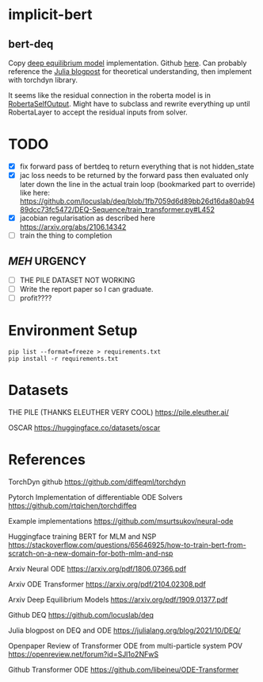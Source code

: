 # implicit-bert

## bert-deq

Copy [deep equilibrium model](https://arxiv.org/pdf/1909.01377.pdf) implementation. Github [here](https://github.com/locuslab/deq). Can probably reference the [Julia blogpost](https://julialang.org/blog/2021/10/DEQ/) for theoretical understanding, then implement with torchdyn library.

It seems like the residual connection in the roberta model is in [RobertaSelfOutput](https://github.com/huggingface/transformers/blob/v4.19.2/src/transformers/models/roberta/modeling_roberta.py#L286). Might have to subclass and rewrite everything up until RobertaLayer to accept the residual inputs from solver.

# TODO
- [x] fix forward pass of bertdeq to return everything that is not hidden_state
- [x] jac loss needs to be returned by the forward pass then evaluated only later down the line in the actual
train loop (bookmarked part to override) like here: https://github.com/locuslab/deq/blob/1fb7059d6d89bb26d16da80ab9489dcc73fc5472/DEQ-Sequence/train_transformer.py#L452
- [x] jacobian regularisation as described here https://arxiv.org/abs/2106.14342
- [ ] train the thing to completion

## _MEH_ URGENCY
- [ ] THE PILE DATASET NOT WORKING
- [ ] Write the report paper so I can graduate.
- [ ] profit????

# Environment Setup
```
pip list --format=freeze > requirements.txt
pip install -r requirements.txt
```

# Datasets

THE PILE (THANKS ELEUTHER VERY COOL) https://pile.eleuther.ai/

OSCAR https://huggingface.co/datasets/oscar

# References

TorchDyn github https://github.com/diffeqml/torchdyn

Pytorch Implementation of differentiable ODE Solvers https://github.com/rtqichen/torchdiffeq

Example implementations https://github.com/msurtsukov/neural-ode

Huggingface training BERT for MLM and NSP https://stackoverflow.com/questions/65646925/how-to-train-bert-from-scratch-on-a-new-domain-for-both-mlm-and-nsp

Arxiv Neural ODE https://arxiv.org/pdf/1806.07366.pdf

Arxiv ODE Transformer https://arxiv.org/pdf/2104.02308.pdf

Arxiv Deep Equilibrium Models https://arxiv.org/pdf/1909.01377.pdf

Github DEQ https://github.com/locuslab/deq

Julia blogpost on DEQ and ODE https://julialang.org/blog/2021/10/DEQ/

Openpaper Review of Transformer ODE from multi-particle system POV https://openreview.net/forum?id=SJl1o2NFwS

Github Transformer ODE https://github.com/libeineu/ODE-Transformer
